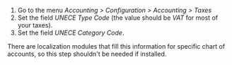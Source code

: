1.  Go to the menu *Accounting \> Configuration \> Accounting \> Taxes*
2.  Set the field *UNECE Type Code* (the value should be *VAT* for most
    of your taxes).
3.  Set the field *UNECE Category Code*.

There are localization modules that fill this information for specific
chart of accounts, so this step shouldn't be needed if installed.
